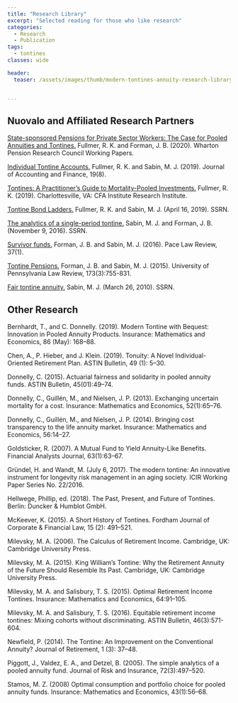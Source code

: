 ```yaml
---
title: "Research Library"
excerpt: "Selected reading for those who like research"
categories:
  - Research
  - Publication
tags:
  - tontines
classes: wide

header:
  teaser: /assets/images/thumb/modern-tontines-annuity-research-library-nuovalo.png


---
```


## Nuovalo and Affiliated Research Partners

[State-sponsored Pensions for Private Sector Workers: The Case for Pooled Annuities and Tontines.](https://repository.upenn.edu/cgi/viewcontent.cgi?article=1688&context=prc_papers)
Fullmer, R. K. and Forman, J. B. (2020). Wharton Pension Research Council Working Papers.

[Individual Tontine Accounts.](https://doi.org/10.33423/jaf.v19i8.2615)
Fullmer, R. K. and Sabin, M. J. (2019). Journal of Accounting and Finance, 19(8).

[Tontines: A Practitioner’s Guide to Mortality-Pooled Investments.](https://www.cfainstitute.org/-/media/documents/article/rf-brief/fullmer-tontines-rf-brief.ashx)
Fullmer, R. K. (2019). Charlottesville, VA: CFA Institute Research Institute.

[Tontine Bond Ladders.](https://ssrn.com/abstract=3373251)
Fullmer, R. K. and Sabin, M. J. (April 16, 2019). SSRN.

[The analytics of a single-period tontine.](https://ssrn.com/abstract=2874160)
Sabin, M. J. and Forman, J. B. (November 9, 2016). SSRN.

[Survivor funds.](https://digitalcommons.pace.edu/plr/vol37/iss1/7)
Forman, J. B. and Sabin, M. J. (2016). Pace Law Review, 37(1).

[Tontine Pensions.](https://scholarship.law.upenn.edu/cgi/viewcontent.cgi?article=9471&context=penn_law_review)
Forman, J. B. and Sabin, M. J. (2015). University of Pennsylvania Law Review, 173(3):755-831.

[Fair tontine annuity.](https://ssrn.com/abstract=1579932)
Sabin, M. J. (March 26, 2010). SSRN.


## Other Research
Bernhardt, T., and C. Donnelly. (2019). Modern Tontine with Bequest: Innovation in Pooled Annuity Products. Insurance: Mathematics and Economics, 86 (May): 168–88.

Chen, A., P. Hieber, and J. Klein. (2019). Tonuity: A Novel Individual-Oriented Retirement Plan. ASTIN Bulletin, 49 (1): 5–30.

Donnelly, C. (2015). Actuarial fairness and solidarity in pooled annuity funds. ASTIN Bulletin, 45(01):49–74.

Donnelly, C., Guillén, M., and Nielsen, J. P. (2013). Exchanging uncertain mortality for a cost. Insurance: Mathematics and Economics, 52(1):65–76.

Donnelly, C., Guillén, M., and Nielsen, J. P. (2014). Bringing cost transparency to the life annuity market. Insurance: Mathematics and Economics, 56:14–27.

Goldsticker, R. (2007). A Mutual Fund to Yield Annuity-Like Benefits. Financial Analysts Journal, 63(1):63–67.

Gründel, H. and Wandt, M. (July 6, 2017). The modern tontine: An innovative instrument for longevity risk management in an aging society. ICIR Working Paper Series No. 22/2016.

Hellwege, Phillip, ed. (2018). The Past, Present, and Future of Tontines. Berlin: Duncker & Humblot GmbH.

McKeever, K. (2015). A Short History of Tontines. Fordham Journal of Corporate & Financial Law, 15 (2): 491–521.

Milevsky, M. A. (2006). The Calculus of Retirement Income. Cambridge, UK: Cambridge University Press.

Milevsky, M. A. (2015). King William’s Tontine: Why the Retirement Annuity of the Future Should Resemble Its Past. Cambridge, UK: Cambridge University Press.

Milevsky, M. A. and Salisbury, T. S. (2015). Optimal Retirement Income Tontines. Insurance: Mathematics and Economics, 64:91–105.

Milevsky, M. A. and Salisbury, T. S. (2016). Equitable retirement income tontines: Mixing cohorts without discriminating. ASTIN Bulletin, 46(3):571-604.

Newfield, P. (2014). The Tontine: An Improvement on the Conventional Annuity? Journal of Retirement, 1 (3): 37–48.

Piggott, J., Valdez, E. A., and Detzel, B. (2005). The simple analytics of a pooled annuity fund. Journal of Risk and Insurance, 72(3):497–520.

Stamos, M. Z. (2008) Optimal consumption and portfolio choice for pooled annuity funds. Insurance: Mathematics and Economics, 43(1):56–68.
